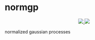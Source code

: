 # normgp

<p align="center">
  <a href="https://dev.azure.com/rodluger/normgp/_build">
    <img src="https://dev.azure.com/rodluger/normgp/_apis/build/status/rodluger.normgp?branchName=main"/>
  </a>
  <a href="https://github.com/rodluger/normgp/raw/main-pdf/tex/ms.pdf">
    <img src="https://img.shields.io/badge/read-the_paper-blue.svg?style=flat"/>
  </a>
</p>

normalized gaussian processes
